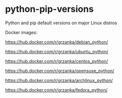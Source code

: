 # python-pip-versions
Python and pip default versions on major Linux distros


Docker images:

https://hub.docker.com/r/grzanka/debian_python/

https://hub.docker.com/r/grzanka/ubuntu_python/

https://hub.docker.com/r/grzanka/centos_python/

https://hub.docker.com/r/grzanka/opensuse_python/

https://hub.docker.com/r/grzanka/archlinux_python/

https://hub.docker.com/r/grzanka/fedora_python/

